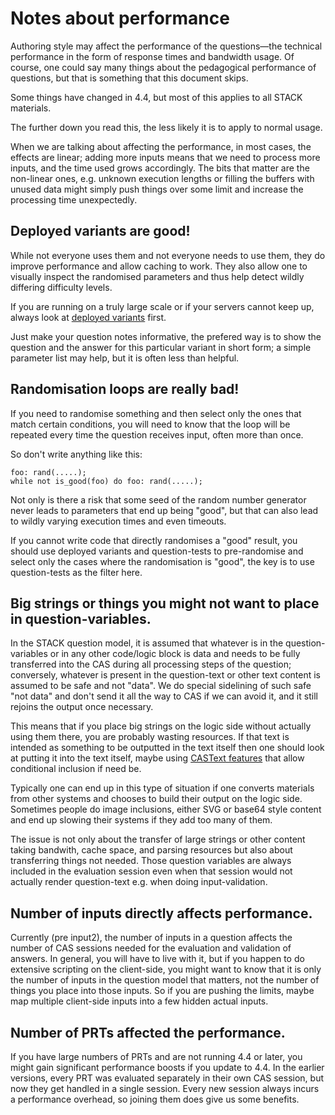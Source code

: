 # Notes about performance

Authoring style may affect the performance of the questions—the technical performance in the form of response times and bandwidth usage. Of course, one could say many things about the pedagogical performance of questions, but that is something that this document skips.

Some things have changed in 4.4, but most of this applies to all STACK materials.

The further down you read this, the less likely it is to apply to normal usage.

When we are talking about affecting the performance, in most cases, the effects are linear; adding more inputs means that we need to process more inputs, and the time used grows accordingly. The bits that matter are the non-linear ones, e.g. unknown execution lengths or filling the buffers with unused data might simply push things over some limit and increase the processing time unexpectedly.

## Deployed variants are good!

While not everyone uses them and not everyone needs to use them, they do improve performance and allow caching to work. They also allow one to visually inspect the randomised parameters and thus help detect wildly differing difficulty levels.

If you are running on a truly large scale or if your servers cannot keep up, always look at [deployed variants](./Deploying.md) first.

Just make your question notes informative, the prefered way is to show the question and the answer for this particular variant in short form; a simple parameter list may help, but it is often less than helpful.

## Randomisation loops are really bad!

If you need to randomise something and then select only the ones that match certain conditions, you will need to know that the loop will be repeated every time the question receives input, often more than once.

So don't write anything like this:

	foo: rand(.....);
	while not is_good(foo) do foo: rand(.....);

Not only is there a risk that some seed of the random number generator never leads to parameters that end up being "good", but that can also lead to wildly varying execution times and even timeouts. 

If you cannot write code that directly randomises a "good" result, you should use deployed variants and question-tests to pre-randomise and select only the cases where the randomisation is "good", the key is to use question-tests as the filter here.

## Big strings or things you might not want to place in question-variables.

In the STACK question model, it is assumed that whatever is in the question-variables or in any other code/logic block is data and needs to be fully transferred into the CAS during all processing steps of the question; conversely, whatever is present in the question-text or other text content is assumed to be safe and not "data". We do special sidelining of such safe "not data" and don't send it all the way to CAS if we can avoid it, and it still rejoins the output once necessary.

This means that if you place big strings on the logic side without actually using them there, you are probably wasting resources. If that text is intended as something to be outputted in the text itself then one should look at putting it into the text itself, maybe using [CASText features](./Question_blocks/index.md) that allow conditional inclusion if need be.

Typically one can end up in this type of situation if one converts materials from other systems and chooses to build their output on the logic side. Sometimes people do image inclusions, either SVG or base64 style content and end up slowing their systems if they add too many of them.

The issue is not only about the transfer of large strings or other content taking bandwith, cache space, and parsing resources but also about transferring things not needed. Those question variables are always included in the evaluation session even when that session would not actually render question-text e.g. when doing input-validation.

## Number of inputs directly affects performance.

Currently (pre input2), the number of inputs in a question affects the number of CAS sessions needed for the evaluation and validation of answers. In general, you will have to live with it, but if you happen to do extensive scripting on the client-side, you might want to know that it is only the number of inputs in the question model that matters, not the number of things you place into those inputs. So if you are pushing the limits, maybe map multiple client-side inputs into a few hidden actual inputs.

## Number of PRTs affected the performance.

If you have large numbers of PRTs and are not running 4.4 or later, you might gain significant performance boosts if you update to 4.4. In the earlier versions, every PRT was evaluated separately in their own CAS session, but now they get handled in a single session. Every new session always incurs a performance overhead, so joining them does give us some benefits.